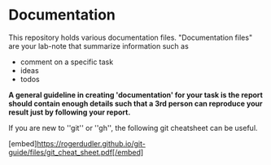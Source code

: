 # Documentation
This repository holds various documentation files. 
"Documentation files" are your lab-note that summarize information such as 
  * comment on a specific task
  * ideas
  * todos

**A general guideline in creating 'documentation' for your task is the report should contain __enough details__ such that a 3rd person can reproduce your result just by following your report.**

If you are new to ''git'' or ''gh'', the following git cheatsheet can be useful.

[embed]https://rogerdudler.github.io/git-guide/files/git_cheat_sheet.pdf[/embed]

